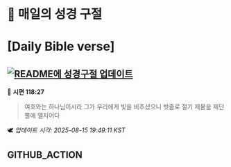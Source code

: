 # 🙏 매일의 성경 구절
# [Daily Bible verse]
## [![README에 성경구절 업데이트](https://github.com/DONGSUKA/first_test/actions/workflows/update-readme-bible.yml/badge.svg)](https://github.com/DONGSUKA/first_test/actions/workflows/update-readme-bible.yml)
<!-- START_BIBLE_VERSE -->
📖 **시편 118:27**
> 여호와는 하나님이시라 그가 우리에게 빛을 비추셨으니 밧줄로 절기 제물을 제단 뿔에 맬지어다

🕊️ _업데이트 시각: 2025-08-15 19:49:11 KST_
  <!-- END_BIBLE_VERSE -->
## GITHUB_ACTION
